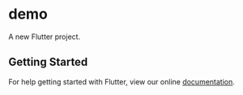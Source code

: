 # demo

A new Flutter project.

## Getting Started

For help getting started with Flutter, view our online
[documentation](http://flutter.io/).

